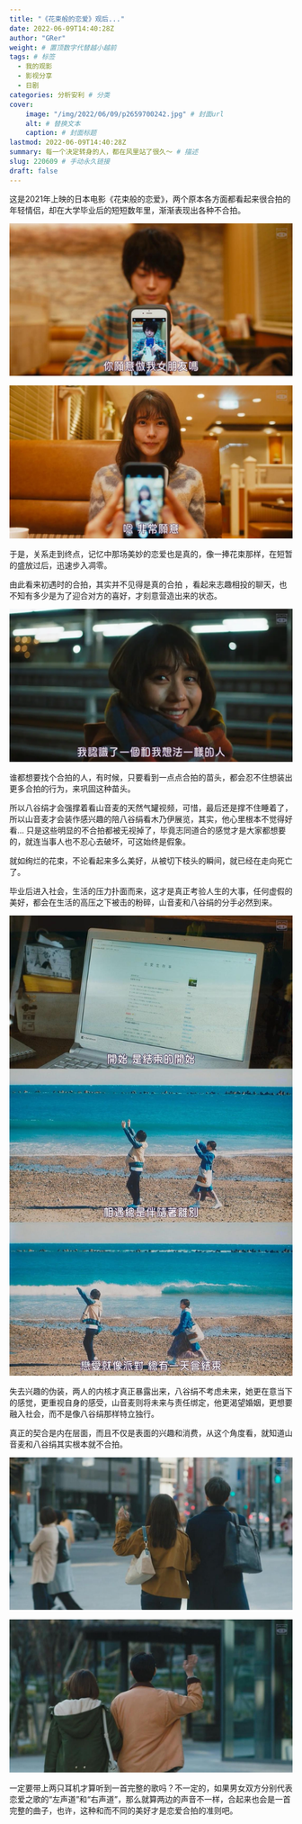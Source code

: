 ```yaml
---
title: "《花束般的恋爱》观后..."
date: 2022-06-09T14:40:28Z
author: "GRer"
weight: # 置顶数字代替越小越前
tags: # 标签
  - 我的观影
  - 影视分享
  - 日剧
categories: 分析安利 # 分类
cover:
    image: "/img/2022/06/09/p2659700242.jpg" # 封面url
    alt: # 替换文本
    caption: # 封面标题
lastmod: 2022-06-09T14:40:28Z
summary: 每一个决定转身的人，都在风里站了很久～ # 描述
slug: 220609 # 手动永久链接
draft: false
---
```

这是2021年上映的日本电影《花束般的恋爱》，两个原本各方面都看起来很合拍的年轻情侣，却在大学毕业后的短短数年里，渐渐表现出各种不合拍。

![](/img/2022/06/09/p2673371237.jpg)

![](/img/2022/06/09/p2673371236.jpg)

于是，关系走到终点，记忆中那场美妙的恋爱也是真的，像一捧花束那样，在短暂的盛放过后，迅速步入凋零。

由此看来初遇时的合拍，其实并不见得是真的合拍
，看起来志趣相投的聊天，也不知有多少是为了迎合对方的喜好，才刻意营造出来的状态。

![](/img/2022/06/09/p2673514799.webp)

谁都想要找个合拍的人，有时候，只要看到一点点合拍的苗头，都会忍不住想装出更多合拍的行为，来巩固这种苗头。

所以八谷绢才会强撑着看山音麦的天然气罐视频，可惜，最后还是撑不住睡着了，所以山音麦才会装作感兴趣的陪八谷绢看木乃伊展览，其实，他心里根本不觉得好看... 只是这些明显的不合拍都被无视掉了，毕竟志同道合的感觉才是大家都想要的，就连当事人也不忍心去破坏，可这始终是假象。

就如绚烂的花束，不论看起来多么美好，从被切下枝头的瞬间，就已经在走向死亡了。

毕业后进入社会，生活的压力扑面而来，这才是真正考验人生的大事，任何虚假的美好，都会在生活的高压之下被击的粉碎，山音麦和八谷绢的分手必然到来。

![](/img/2022/06/09/p2673385875.jpg)

失去兴趣的伪装，两人的内核才真正暴露出来，八谷绢不考虑未来，她更在意当下的感觉，更重视自身的感受，山音麦则将未来与责任绑定，他更渴望婚姻，更想要融入社会，而不是像八谷绢那样特立独行。

真正的契合是内在层面，而且不仅是表面的兴趣和消费，从这个角度看，就知道山音麦和八谷绢其实根本就不合拍。

![](/img/2022/06/09/p2673371241.jpg)

![](/img/2022/06/09/p2673371239.jpg)

一定要带上两只耳机才算听到一首完整的歌吗？不一定的，如果男女双方分别代表恋爱之歌的“左声道”和“右声道”，那么就算两边的声音不一样，合起来也会是一首完整的曲子，也许，这种和而不同的美好才是恋爱合拍的准则吧。
